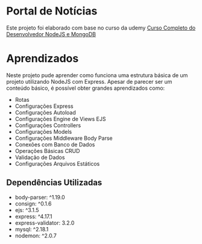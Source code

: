 # Portal de Notícias
Este projeto foi elaborado com base no curso da udemy [Curso Completo do Desenvolvedor NodeJS e MongoDB](https://www.udemy.com/course/curso-completo-do-desenvolvedor-nodejs/)
# Aprendizados

Neste projeto pude aprender como funciona uma estrutura básica de um projeto utilizando NodeJS com Express. Apesar de parecer ser um conteúdo básico, é possível obter grandes aprendizados como:

* Rotas
* Configurações Express
* Configurações Autoload
* Configurações Engine de Views EJS
* Configurações Controllers
* Configurações Models
* Configurações Middleware Body Parse
* Conexões com Banco de Dados
* Operações Básicas CRUD
* Validação de Dados
* Configurações Arquivos Estáticos


## Dependências Utilizadas

* body-parser: ^1.19.0
* consign: ^0.1.6
* ejs: ^3.1.5
* express: ^4.17.1
* express-validator: 3.2.0
* mysql: ^2.18.1
* nodemon: ^2.0.7